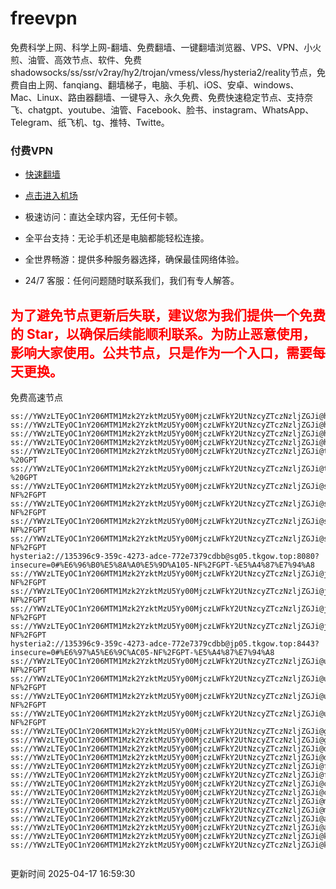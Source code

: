 # freevpn

免费科学上网、科学上网-翻墙、免费翻墙、一键翻墙浏览器、VPS、VPN、小火煎、油管、高效节点、软件、免费shadowsocks/ss/ssr/v2ray/hy2/trojan/vmess/vless/hysteria2/reality节点，免费自由上网、fanqiang、翻墙梯子，电脑、手机、iOS、安卓、windows、Mac、Linux、路由器翻墙、一键导入、永久免费、免费快速稳定节点、支持奈飞、chatgpt、youtube、油管、Facebook、脸书、instagram、WhatsApp、Telegram、纸飞机、tg、推特、Twitte。

### 付费VPN
* [快速翻墙](https://xgogo.sbs/#/register?code=wxADDy87) 

* [点击进入机场](https://xgogo.sbs/#/register?code=wxADDy87) 

* 极速访问：直达全球内容，无任何卡顿。

* 全平台支持：无论手机还是电脑都能轻松连接。

* 全世界畅游：提供多种服务器选择，确保最佳网络体验。

* 24/7 客服：任何问题随时联系我们，我们有专人解答。

## <font color="red">为了避免节点更新后失联，建议您为我们提供一个免费的 Star，以确保后续能顺利联系。为防止恶意使用，影响大家使用。公共节点，只是作为一个入口，需要每天更换。</font>

免费高速节点

```ss://YWVzLTEyOC1nY206MTM1Mzk2YzktMzU5Yy00MjczLWFkY2UtNzcyZTczNzljZGJi@hk01.jgrtoioceaw.help:50384#%E9%A6%99%E6%B8%AF01
ss://YWVzLTEyOC1nY206MTM1Mzk2YzktMzU5Yy00MjczLWFkY2UtNzcyZTczNzljZGJi@hk02.jigreliewolf.click:17889#%E9%A6%99%E6%B8%AF02
ss://YWVzLTEyOC1nY206MTM1Mzk2YzktMzU5Yy00MjczLWFkY2UtNzcyZTczNzljZGJi@hk03.jigreliewolf.click:10838#%E9%A6%99%E6%B8%AF03
ss://YWVzLTEyOC1nY206MTM1Mzk2YzktMzU5Yy00MjczLWFkY2UtNzcyZTczNzljZGJi@hk04.jgrtoioceaw.help:29956#%E9%A6%99%E6%B8%AF04
ss://YWVzLTEyOC1nY206MTM1Mzk2YzktMzU5Yy00MjczLWFkY2UtNzcyZTczNzljZGJi@hk05.ijgelrkasd.click:41284#%E9%A6%99%E6%B8%AF05
ss://YWVzLTEyOC1nY206MTM1Mzk2YzktMzU5Yy00MjczLWFkY2UtNzcyZTczNzljZGJi@tw01.jigreliewolf.click:30995#%E5%8F%B0%E6%B9%BE01%20-%20GPT
ss://YWVzLTEyOC1nY206MTM1Mzk2YzktMzU5Yy00MjczLWFkY2UtNzcyZTczNzljZGJi@tw02.ijgelrkasd.click:22610#%E5%8F%B0%E6%B9%BE02%20-%20GPT
ss://YWVzLTEyOC1nY206MTM1Mzk2YzktMzU5Yy00MjczLWFkY2UtNzcyZTczNzljZGJi@sg01.jgrtoioceaw.help:55559#%E6%96%B0%E5%8A%A0%E5%9D%A101%20-NF%2FGPT
ss://YWVzLTEyOC1nY206MTM1Mzk2YzktMzU5Yy00MjczLWFkY2UtNzcyZTczNzljZGJi@sg02.jigreliewolf.click:40574#%E6%96%B0%E5%8A%A0%E5%9D%A102%20-NF%2FGPT
ss://YWVzLTEyOC1nY206MTM1Mzk2YzktMzU5Yy00MjczLWFkY2UtNzcyZTczNzljZGJi@sg03.ijgelrkasd.click:23716#%E6%96%B0%E5%8A%A0%E5%9D%A103%20-NF%2FGPT
ss://YWVzLTEyOC1nY206MTM1Mzk2YzktMzU5Yy00MjczLWFkY2UtNzcyZTczNzljZGJi@sg04.jgrtoioceaw.help:17971#%E6%96%B0%E5%8A%A0%E5%9D%A104%20-NF%2FGPT
hysteria2://135396c9-359c-4273-adce-772e7379cdbb@sg05.tkgow.top:8080?insecure=0#%E6%96%B0%E5%8A%A0%E5%9D%A105-NF%2FGPT-%E5%A4%87%E7%94%A8
ss://YWVzLTEyOC1nY206MTM1Mzk2YzktMzU5Yy00MjczLWFkY2UtNzcyZTczNzljZGJi@jp01.jgrtoioceaw.help:58645#%E6%97%A5%E6%9C%AC01%20-NF%2FGPT
ss://YWVzLTEyOC1nY206MTM1Mzk2YzktMzU5Yy00MjczLWFkY2UtNzcyZTczNzljZGJi@jp02.jgrtoioceaw.help:47462#%E6%97%A5%E6%9C%AC02%20-NF%2FGPT
ss://YWVzLTEyOC1nY206MTM1Mzk2YzktMzU5Yy00MjczLWFkY2UtNzcyZTczNzljZGJi@jp03.jigreliewolf.click:33414#%E6%97%A5%E6%9C%AC03%20-NF%2FGPT
ss://YWVzLTEyOC1nY206MTM1Mzk2YzktMzU5Yy00MjczLWFkY2UtNzcyZTczNzljZGJi@jp04.ijgelrkasd.click:58223#%E6%97%A5%E6%9C%AC04%20-NF%2FGPT
hysteria2://135396c9-359c-4273-adce-772e7379cdbb@jp05.tkgow.top:8443?insecure=0#%E6%97%A5%E6%9C%AC05-NF%2FGPT-%E5%A4%87%E7%94%A8
ss://YWVzLTEyOC1nY206MTM1Mzk2YzktMzU5Yy00MjczLWFkY2UtNzcyZTczNzljZGJi@us01.jgrtoioceaw.help:48129#%E7%BE%8E%E5%9B%BD01%20-NF%2FGPT
ss://YWVzLTEyOC1nY206MTM1Mzk2YzktMzU5Yy00MjczLWFkY2UtNzcyZTczNzljZGJi@us02.jgrtoioceaw.help:44907#%E7%BE%8E%E5%9B%BD02%20-NF%2FGPT
ss://YWVzLTEyOC1nY206MTM1Mzk2YzktMzU5Yy00MjczLWFkY2UtNzcyZTczNzljZGJi@us03.jigreliewolf.click:43330#%E7%BE%8E%E5%9B%BD03%20-NF%2FGPT
ss://YWVzLTEyOC1nY206MTM1Mzk2YzktMzU5Yy00MjczLWFkY2UtNzcyZTczNzljZGJi@us04.ijgelrkasd.click:44130#%E7%BE%8E%E5%9B%BD04%20-NF%2FGPT
ss://YWVzLTEyOC1nY206MTM1Mzk2YzktMzU5Yy00MjczLWFkY2UtNzcyZTczNzljZGJi@gb01.jgrtoioceaw.help:27765#%E8%8B%B1%E5%9B%BD01
ss://YWVzLTEyOC1nY206MTM1Mzk2YzktMzU5Yy00MjczLWFkY2UtNzcyZTczNzljZGJi@gb02.jigreliewolf.click:52762#%E8%8B%B1%E5%9B%BD02
ss://YWVzLTEyOC1nY206MTM1Mzk2YzktMzU5Yy00MjczLWFkY2UtNzcyZTczNzljZGJi@de01.jgrtoioceaw.help:20635#%E5%BE%B7%E5%9B%BD01
ss://YWVzLTEyOC1nY206MTM1Mzk2YzktMzU5Yy00MjczLWFkY2UtNzcyZTczNzljZGJi@de02.jigreliewolf.click:52770#%E5%BE%B7%E5%9B%BD02
ss://YWVzLTEyOC1nY206MTM1Mzk2YzktMzU5Yy00MjczLWFkY2UtNzcyZTczNzljZGJi@fr01.ijgelrkasd.click:32568#%E6%B3%95%E5%9B%BD01
ss://YWVzLTEyOC1nY206MTM1Mzk2YzktMzU5Yy00MjczLWFkY2UtNzcyZTczNzljZGJi@fr02.jigreliewolf.click:45265#%E6%B3%95%E5%9B%BD02
ss://YWVzLTEyOC1nY206MTM1Mzk2YzktMzU5Yy00MjczLWFkY2UtNzcyZTczNzljZGJi@ca01.jigreliewolf.click:30461#%E5%8A%A0%E6%8B%BF%E5%A4%A701
ss://YWVzLTEyOC1nY206MTM1Mzk2YzktMzU5Yy00MjczLWFkY2UtNzcyZTczNzljZGJi@ca02.ijgelrkasd.click:24053#%E5%8A%A0%E6%8B%BF%E5%A4%A702
ss://YWVzLTEyOC1nY206MTM1Mzk2YzktMzU5Yy00MjczLWFkY2UtNzcyZTczNzljZGJi@my01.jigreliewolf.click:52408#%E9%A9%AC%E6%9D%A5%E8%A5%BF%E4%BA%9A01
ss://YWVzLTEyOC1nY206MTM1Mzk2YzktMzU5Yy00MjczLWFkY2UtNzcyZTczNzljZGJi@my02.ijgelrkasd.click:25519#%E9%A9%AC%E6%9D%A5%E8%A5%BF%E4%BA%9A02
ss://YWVzLTEyOC1nY206MTM1Mzk2YzktMzU5Yy00MjczLWFkY2UtNzcyZTczNzljZGJi@au01.jgrtoioceaw.help:13460#%E6%BE%B3%E5%A4%A7%E5%88%A9%E4%BA%9A01
ss://YWVzLTEyOC1nY206MTM1Mzk2YzktMzU5Yy00MjczLWFkY2UtNzcyZTczNzljZGJi@au02.ijgelrkasd.click:46073#%E6%BE%B3%E5%A4%A7%E5%88%A9%E4%BA%9A02
ss://YWVzLTEyOC1nY206MTM1Mzk2YzktMzU5Yy00MjczLWFkY2UtNzcyZTczNzljZGJi@ko01.jgrtoioceaw.help:46108#%E9%9F%A9%E5%9B%BD01
ss://YWVzLTEyOC1nY206MTM1Mzk2YzktMzU5Yy00MjczLWFkY2UtNzcyZTczNzljZGJi@ko02.jigreliewolf.click:50181#%E9%9F%A9%E5%9B%BD02


```
更新时间 2025-04-17 16:59:30